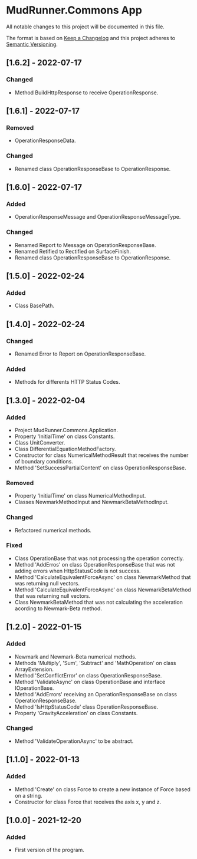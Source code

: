 # MudRunner.Commons App
All notable changes to this project will be documented in this file.

The format is based on [Keep a Changelog](http://keepachangelog.com/en/1.0.0/)
and this project adheres to [Semantic Versioning](http://semver.org/spec/v2.0.0.html).

## [1.6.2] - 2022-07-17
### Changed
 - Method BuildHttpResponse to receive OperationResponse.

## [1.6.1] - 2022-07-17
### Removed
 - OperationResponseData.
### Changed
 - Renamed class OperationResponseBase<TResponseData> to OperationResponse<TResponseData>.

## [1.6.0] - 2022-07-17
### Added
 - OperationResponseMessage and OperationResponseMessageType.
### Changed
 - Renamed Report to Message on OperationResponseBase.
 - Renamed Retified to Rectified on SurfaceFinish.
 - Renamed class OperationResponseBase to OperationResponse.

## [1.5.0] - 2022-02-24
### Added
 - Class BasePath.

## [1.4.0] - 2022-02-24
### Changed
 - Renamed Error to Report on OperationResponseBase.
### Added
 - Methods for differents HTTP Status Codes.

## [1.3.0] - 2022-02-04
### Added
 - Project MudRunner.Commons.Application.
 - Property 'InitialTime' on class Constants.
 - Class UnitConverter.
 - Class DifferentialEquationMethodFactory.
 - Constructor for class NumericalMethodResult that receives the number of boundary conditions.
 - Method 'SetSuccessPartialContent' on class OperationResponseBase.
### Removed
 - Property 'InitialTime' on class NumericalMethodInput.
 - Classes NewmarkMethodInput and NewmarkBetaMethodInput.
### Changed
 - Refactored numerical methods.
### Fixed
 - Class OperationBase that was not processing the operation correctly.
 - Method 'AddErros' on class OperationResponseBase that was not adding errors when HttpStatusCode is not success.
 - Method 'CalculateEquivalentForceAsync' on class NewmarkMethod that was returning null vectors.
 - Method 'CalculateEquivalentForceAsync' on class NewmarkBetaMethod that was returning null vectors.
 - Class NewmarkBetaMethod that was not calculating the acceleration acording to Newmark-Beta method.

## [1.2.0] - 2022-01-15
### Added
 - Newmark and Newmark-Beta numerical methods.
 - Methods 'Multiply', 'Sum', 'Subtract' and 'MathOperation' on class ArrayExtension.
 - Method 'SetConflictError' on class OperationResponseBase.
 - Method 'ValidateAsync' on class OperationBase and interface IOperationBase.
 - Method 'AddErrors' receiving an OperationResponseBase on class OperationResponseBase.
 - Method 'IsHttpStatusCode' class OperationResponseBase.
 - Property 'GravityAcceleration' on class Constants.
### Changed
 - Method 'ValidateOperationAsync' to be abstract.

## [1.1.0] - 2022-01-13
### Added
 - Method 'Create' on class Force to create a new instance of Force based on a string.
 - Constructor for class Force that receives the axis x, y and z.

## [1.0.0] - 2021-12-20
### Added
 - First version of the program.
